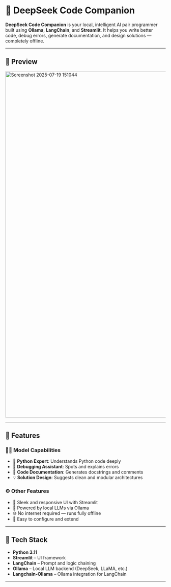 # 🧠 DeepSeek Code Companion

**DeepSeek Code Companion** is your local, intelligent AI pair programmer built using **Ollama**, **LangChain**, and **Streamlit**. It helps you write better code, debug errors, generate documentation, and design solutions — completely offline.

---

## 📸 Preview

<img width="1909" height="1083" alt="Screenshot 2025-07-19 151044" src="https://github.com/user-attachments/assets/67746d45-abe0-478b-b348-9747e4bb4dde" />


---

## 🚀 Features

### 🧑‍💻 Model Capabilities
- 🐍 **Python Expert**: Understands Python code deeply
- 🐞 **Debugging Assistant**: Spots and explains errors
- 📝 **Code Documentation**: Generates docstrings and comments
- 💡 **Solution Design**: Suggests clean and modular architectures

### ⚙️ Other Features
- 🎨 Sleek and responsive UI with Streamlit
- 🤖 Powered by local LLMs via Ollama
- 🌐 No internet required — runs fully offline
- 🧩 Easy to configure and extend

---

## 🧰 Tech Stack

- **Python 3.11**
- **Streamlit** – UI framework
- **LangChain** – Prompt and logic chaining
- **Ollama** – Local LLM backend (DeepSeek, LLaMA, etc.)
- **Langchain-Ollama** – Ollama integration for LangChain

---
